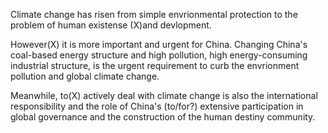 Climate change has risen from simple envrionmental protection to the problem of human existense (X)and devlopment.

However(X) it is more important and urgent for China. Changing China's coal-based energy structure and high pollution,
high energy-consuming industrial structure, is the urgent requirement to curb the envrionment pollution and global
climate change. 

Meanwhile, to(X) actively deal with climate change is also the international responsibility and the role
of China's (to/for?) extensive participation in global governance and the construction of the human destiny community.
